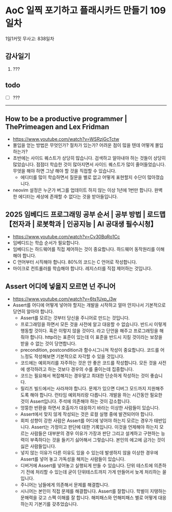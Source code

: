 # AoC 일찍 포기하고 플래시카드 만들기 109일차

1일1커밋 무사고: 838일차

## 감사일기

1. ???

## todo

- [ ] ???

---

## How to be a productive programmer | ThePrimeagen and Lex Fridman

- https://www.youtube.com/watch?v=WSRzjGcTctw
- 몰입을 얻는 방법은 무엇인가? 절차가 있는가? 어려운 점이 많을 텐데 어떻게 몰입하는가?
- 초반에는 사이드 퀘스트가 상당히 많습니다. 검색하고 알아내야 하는 것들이 상당히 많았습니다. 점점더 학습한 것이 많아지면서 사이드 퀘스트가 많이 줄어들었습니다. 무엇을 해야 하면 그냥 해야 할 것을 직접할 수 있습니다.
  - 에디터를 많이 학습하면서 질문을 별로 없고 어떻게 표현할지 수단이 많아졌습니다.
- neovim 설정은 누군가 버그를 업데이트 하지 않는 이상 1년에 1번만 합니다. 완벽한 에디터는 세상에 존재할 수 없다는 것을 받아들입니다.

## 2025 임베디드 프로그래밍 공부 순서 | 공부 방법 | 로드맵【전자과 | 로봇학과 | 인공지능 | AI 공대생 필수시청】

- https://www.youtube.com/watch?v=Cv30BqRo1Cc
- 임베디드는 학습 순서가 필요합니다.
- 임베디드는 하드웨어를 직접 제어하는 것이 중요합니다. 하드웨어 동작원리를 이해해야 합니다.
- C 언어부터 시직해야 합니다. 80%의 코드는 C 언어로 작성합니다.
- 마이크로 컨트롤러를 학습해야 합니다. 레지스터를 직접 제어하는 것입니다.

## Assert 어디에 넣을지 모르면 넌 주니어

- https://www.youtube.com/watch?v=6ts1Uxp_i3w
- Assert를 어디에 어떻게 넣어야 할지는 개발을 시작하고 얼마 안지나서 기본적으로 당연히 알아야 합니다.
  - Assert를 모르는 것부터 당신을 주니어로 만드는 것입니다.
  - 프로그래밍을 하면서 모든 것을 사전에 알고 대응할 수 없습니다. 반드시 이렇게 행동할 것이다. 혹은 이렇지 않을 것이다. 라고 단언을 해주고 프로그래밍을 해줘야 합니다. http라는 표준이 있는데 이 표준을 반드시 지킬 것이라는 보장을 받을 수 없는 것이 당연합니다.
  - precondition, postcondition과 함수시그니쳐 작성이 중요합니다. 코드를 어느정도 작성해보면 기본적으로 자각할 수 있을 것입니다.
  - 코드에는 예외처리를 자주하는 것은 안 좋은 코드를 작성합니다. 모든 것을 사전에 생각하려고 하는 것보다 경우의 수를 줄이는데 집중합니다.
  - 코드는 필요해서 복잡해지는 경우말고 최대한 단순하게 작성하는 것이 좋습니다.
  - 릴리즈 빌드에서는 사라져야 합니다. 문제가 있으면 디버그 모드까지 지원해주도록 해야 합니다. 런타임 예외처리랑 다릅니다. 개발을 하는 시간동안 필요한 것이 Assert입니다. 주석에 의존해야 하는 것이 감소합니다.
  - 엉뚱한 반환을 하면서 호출자가 대응하기 바라는 이상한 사람들이 있습니다.
  - Assert에서 맞지 않게 작성되는 것은 로컬 실행 중에 발견되어야 합니다.
  - 회피 성향이 강한 사람은 Assert를 어디에 넣어야 하는지 모르는 경우가 태반입니다. Assert는 가정이고 판단에 대한 기록입니다. 이것을 언제해야 하는지 모르는 사람들은 대부분의 경우 이유가 가장과 판단 그리고 설계하고 구현하는 능력이 부족하다는 것을 들키기 싫어해서 그렇습니다. 본인의 에고에 금가는 것이 싫은 사람들입니다. 
  - 넣지 않는 이유가 다른 이유도 있을 수 있는데 발생하지 않을 이상한 경우에 Assert를 넣어 놓고 가독성을 해치는 사람들이 있습니다.
  - 디버거에 Assert를 넣어놓고 실행되게 만들 수 있습니다. 단위 테스트에 의존하기 전에 처리할 수 있는데 굳이 단위테스트까지 가게 만들어서 늦게 처리하는 꼴입니다.
  - 주니어는 남들에게 의존해서 문제를 해결합니다.
  - 시니어는 본인이 직접 문제를 해결합니다. Assert를 잘합니다. 학벌이 지탱하는 문해력을 갖고 스펙 이해를 잘 합니다. 해피패스와 언해피패스 별로 어떻게 대응하는지 기본기를 갖추었습니다. 
